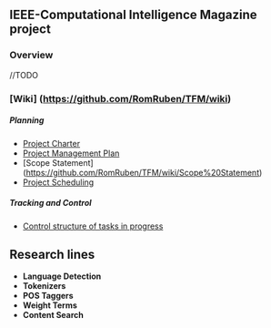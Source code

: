 ## IEEE-Computational Intelligence Magazine project

### Overview
//TODO

### [Wiki] (https://github.com/RomRuben/TFM/wiki)

##### Planning
   * [Project Charter](https://github.com/RomRuben/TFM/wiki/Project%20Charter)
   * [Project Management Plan](https://github.com/RomRuben/TFM/wiki/Project%20Management%20Plan)
   * [Scope Statement] (https://github.com/RomRuben/TFM/wiki/Scope%20Statement)
   * [Project Scheduling](https://drive.google.com/file/d/0B6JPrN17fCTtV3Q4WHpDcFRvWTA/view?usp=sharing)

##### Tracking and Control
   * [Control structure of tasks in progress](https://goo.gl/x6t6J1)

## Research lines

* **Language Detection**
* **Tokenizers**
* **POS Taggers**
* **Weight Terms**
* **Content Search**
